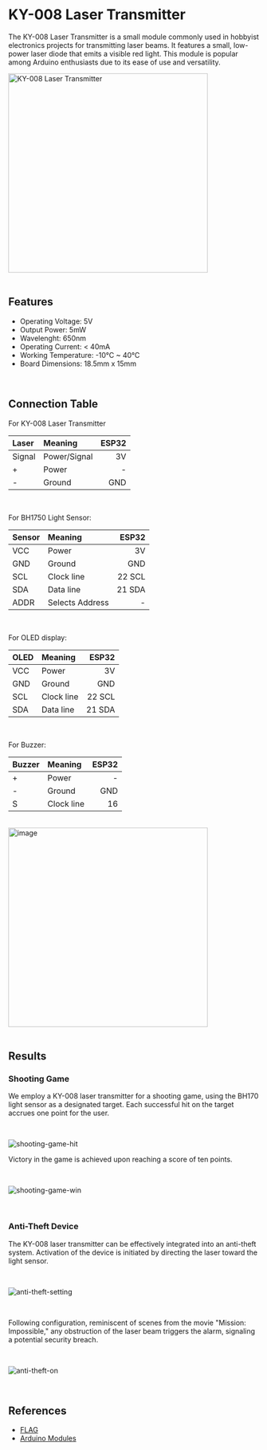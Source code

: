 # KY-008 Laser Transmitter

The KY-008 Laser Transmitter is a small module commonly used in hobbyist electronics projects for transmitting laser beams. It features a small, low-power laser diode that emits a visible red light. This module is popular among Arduino enthusiasts due to its ease of use and versatility.

<img width="400" alt="KY-008 Laser Transmitter" src="https://github.com/luluwu516/ESP32/assets/98475122/1439a1a3-3635-4856-a6f0-9657b81911c6">

<br />

<br />

## Features

* Operating Voltage: 5V
* Output Power: 5mW
* Wavelenght: 650nm
* Operating Current: < 40mA
* Working Temperature: -10°C ~ 40°C
* Board Dimensions: 18.5mm x 15mm

<br />

## Connection Table

For KY-008 Laser Transmitter

| Laser     | Meaning       | ESP32      |
| :---      |    :----      |       ---: |
| Signal    | Power/Signal  | 3V         |
| +         | Power         | -          |
| -         | Ground        | GND        |

<br />

For BH1750 Light Sensor:

| Sensor      | Meaning         | ESP32         |
| :---        |    :----        |          ---: |
| VCC         | Power           | 3V            |
| GND         | Ground          | GND           |
| SCL         | Clock line      | 22 SCL        |
| SDA         | Data line       | 21 SDA        |
| ADDR        | Selects Address | -             |

<br />

For OLED display:

| OLED        | Meaning     | ESP32         |
| :---        |    :----    |          ---: |
| VCC         | Power       | 3V            |
| GND         | Ground      | GND           |
| SCL         | Clock line  | 22 SCL        |
| SDA         | Data line   | 21 SDA        |

<br />

For Buzzer:

| Buzzer    | Meaning     | ESP32      |
| :---      |    :----    |       ---: |
| +         | Power       | -          |
| -         | Ground      | GND        |
| S         | Clock line  | 16         |

<br />

<img width="400" alt="image" src="https://github.com/luluwu516/ESP32/assets/98475122/2115376e-a0f6-46e8-ad0f-ad503cd9e1ae">

<br />

<br />

## Results

### Shooting Game

We employ a KY-008 laser transmitter for a shooting game, using the BH170 light sensor as a designated target. Each successful hit on the target accrues one point for the user. 

<br />

![shooting-game-hit](https://github.com/luluwu516/ESP32/assets/98475122/2dc4aeeb-e233-42be-911f-6d6975c4653f)

Victory in the game is achieved upon reaching a score of ten points.

<br />

![shooting-game-win](https://github.com/luluwu516/ESP32/assets/98475122/50e44a17-4405-45cd-832a-6721a6030dba)

<br />

### Anti-Theft Device

The KY-008 laser transmitter can be effectively integrated into an anti-theft system. Activation of the device is initiated by directing the laser toward the light sensor.

<br />

![anti-theft-setting](https://github.com/luluwu516/ESP32/assets/98475122/53d0083f-9297-46a2-9e05-9650fab2c263)

<br />

Following configuration, reminiscent of scenes from the movie "Mission: Impossible," any obstruction of the laser beam triggers the alarm, signaling a potential security breach.

<br />

![anti-theft-on](https://github.com/luluwu516/ESP32/assets/98475122/4a5e87ed-0f12-483a-9c57-436303bef72a)


<br />

## References

* [FLAG](https://www.flag.com.tw/maker/FM636A)
* [Arduino Modules](https://arduinomodules.info/ky-008-laser-transmitter-module/)
